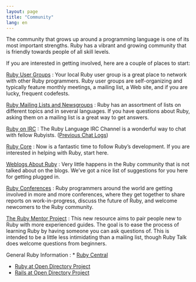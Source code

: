 ```yaml
---
layout: page
title: "Community"
lang: en
---
```


The community that grows up around a programming language is one of its
most important strengths. Ruby has a vibrant and growing community that
is friendly towards people of all skill levels.

If you are interested in getting involved, here are a couple of places
to start:

[Ruby User Groups](user-groups/)
: Your local Ruby user group is a great place to network with other Ruby
  programmers. Ruby user groups are self-organizing and typically
  feature monthly meetings, a mailing list, a Web site, and if you are
  lucky, frequent codefests.

[Ruby Mailing Lists and Newsgroups](mailing-lists/)
: Ruby has an assortment of lists on different topics and in several
  languages. If you have questions about Ruby, asking them on a mailing
  list is a great way to get answers.

[Ruby on IRC](irc://irc.freenode.net/ruby-lang)
: The Ruby Language IRC Channel is a wonderful way to chat with fellow
  Rubyists. ([Previous Chat Logs][1])

[Ruby Core](ruby-core/)
: Now is a fantastic time to follow Ruby’s development.
  If you are interested in helping with Ruby, start here.

[Weblogs About Ruby](weblogs/)
: Very little happens in the Ruby community that is not talked about on
  the blogs. We’ve got a nice list of suggestions for you here for
  getting plugged in.

[Ruby Conferences](conferences/)
: Ruby programmers around the world are getting involved in more and
  more conferences, where they get together to share reports on
  work-in-progress, discuss the future of Ruby, and welcome newcomers to
  the Ruby community.

[The Ruby Mentor Project][2]
: This new resource aims to pair people new to Ruby with more
  experienced guides. The goal is to ease the process of learning Ruby
  by having someone you can ask questions of. This is intended to be a
  little less intimidating than a mailing list, though Ruby Talk does
  welcome questions from beginners.

General Ruby Information
: * [Ruby Central][3]
  * [Ruby at Open Directory Project][4]
  * [Rails at Open Directory Project][5]



[1]: http://meme.b9.com/
[2]: http://rubymentor.rubyforge.org/
[3]: http://www.rubycentral.org/
[4]: http://dmoz.org/Computers/Programming/Languages/Ruby/
[5]: http://dmoz.org/Computers/Programming/Languages/Ruby/Software/Rails/
